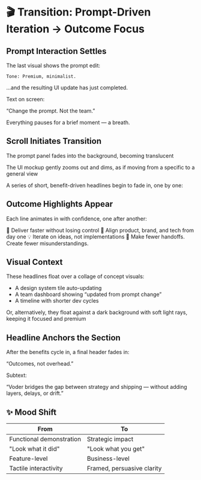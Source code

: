# 🎬 Transition: Prompt-Driven Iteration → Outcome Focus

## Prompt Interaction Settles

The last visual shows the prompt edit:

```text
Tone: Premium, minimalist.
```

…and the resulting UI update has just completed.

Text on screen:

“Change the prompt. Not the team.”

Everything pauses for a brief moment — a breath.

## Scroll Initiates Transition

The prompt panel fades into the background, becoming translucent

The UI mockup gently zooms out and dims, as if moving from a specific to a general view

A series of short, benefit-driven headlines begin to fade in, one by one:

## Outcome Highlights Appear

Each line animates in with confidence, one after another:

🚀 Deliver faster without losing control
🎯 Align product, brand, and tech from day one
💡 Iterate on ideas, not implementations
🔄 Make fewer handoffs. Create fewer misunderstandings.

## Visual Context

These headlines float over a collage of concept visuals:

- A design system tile auto-updating
- A team dashboard showing “updated from prompt change”
- A timeline with shorter dev cycles

Or, alternatively, they float against a dark background with soft light rays, keeping it focused and premium

## Headline Anchors the Section

After the benefits cycle in, a final header fades in:

“Outcomes, not overhead.”

Subtext:

“Voder bridges the gap between strategy and shipping — without adding layers, delays, or drift.”

## ✨ Mood Shift

| From                     | To                         |
| ------------------------ | -------------------------- |
| Functional demonstration | Strategic impact           |
| "Look what it did"       | "Look what you get"        |
| Feature-level            | Business-level             |
| Tactile interactivity    | Framed, persuasive clarity |

